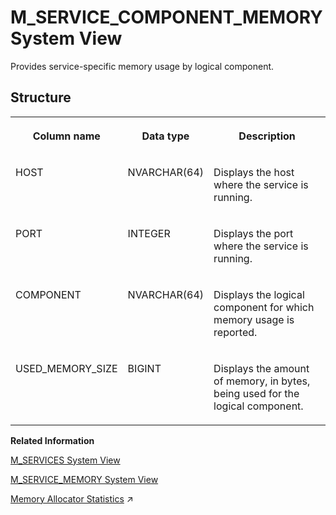 <!-- loio20bed4f675191014a4cf8e62c28d16ae -->

# M\_SERVICE\_COMPONENT\_MEMORY System View

Provides service-specific memory usage by logical component.



<a name="loio20bed4f675191014a4cf8e62c28d16ae___m__s_e_r_v_i_c_e__c_o_m_p_o_n_e_n_t__m_e_m_o_r_y_1struct_M_SERVICE_COMPONENT_MEMORY"/>

## Structure


<table>
<tr>
<th valign="top">

Column name

</th>
<th valign="top">

Data type

</th>
<th valign="top">

Description

</th>
</tr>
<tr>
<td valign="top">

HOST

</td>
<td valign="top">

NVARCHAR\(64\)

</td>
<td valign="top">

Displays the host where the service is running.

</td>
</tr>
<tr>
<td valign="top">

PORT

</td>
<td valign="top">

INTEGER

</td>
<td valign="top">

Displays the port where the service is running.

</td>
</tr>
<tr>
<td valign="top">

COMPONENT

</td>
<td valign="top">

NVARCHAR\(64\)

</td>
<td valign="top">

Displays the logical component for which memory usage is reported.

</td>
</tr>
<tr>
<td valign="top">

USED\_MEMORY\_SIZE

</td>
<td valign="top">

BIGINT

</td>
<td valign="top">

Displays the amount of memory, in bytes, being used for the logical component.

</td>
</tr>
</table>

**Related Information**  


[M\_SERVICES System View](m-services-system-view-20c4ef8.md "Provides the status of all services.")

[M\_SERVICE\_MEMORY System View](m-service-memory-system-view-20bf33c.md "Displays detailed memory utilization information by services.")

[Memory Allocator Statistics](https://help.sap.com/viewer/f9c5015e72e04fffa14d7d4f7267d897/2023_4_QRC/en-US/546bac9a6f924210aabd34dc90c00e05.html "Detailed information about memory consumption can be found by looking into allocator statistics.") :arrow_upper_right:


